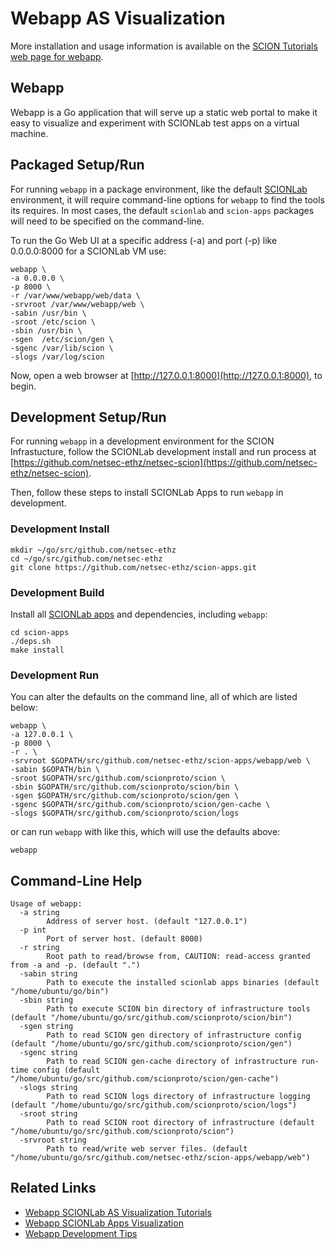 Webapp AS Visualization
=========================

More installation and usage information is available on the [SCION Tutorials web page for webapp](https://netsec-ethz.github.io/scion-tutorials/as_visualization/webapp/).

## Webapp
Webapp is a Go application that will serve up a static web portal to make it easy to visualize and experiment with SCIONLab test apps on a virtual machine.


## Packaged Setup/Run
For running `webapp` in a package environment, like the default [SCIONLab](https://www.scionlab.org) environment, it will require command-line options for `webapp` to find the tools its requires. In most cases, the default `scionlab` and `scion-apps` packages will need to be specified on the command-line.

To run the Go Web UI at a specific address (-a) and port (-p) like 0.0.0.0:8000 for a SCIONLab VM use:
```shell
webapp \
-a 0.0.0.0 \
-p 8000 \
-r /var/www/webapp/web/data \
-srvroot /var/www/webapp/web \
-sabin /usr/bin \
-sroot /etc/scion \
-sbin /usr/bin \
-sgen  /etc/scion/gen \
-sgenc /var/lib/scion \
-slogs /var/log/scion
```
Now, open a web browser at [http://127.0.0.1:8000](http://127.0.0.1:8000), to begin.


## Development Setup/Run
For running `webapp` in a development environment for the SCION Infrastucture, follow the SCIONLab development install and run process at [https://github.com/netsec-ethz/netsec-scion](https://github.com/netsec-ethz/netsec-scion).

Then, follow these steps to install SCIONLab Apps to run `webapp` in development.

### Development Install
```shell
mkdir ~/go/src/github.com/netsec-ethz
cd ~/go/src/github.com/netsec-ethz
git clone https://github.com/netsec-ethz/scion-apps.git
```

### Development Build
Install all [SCIONLab apps](https://github.com/netsec-ethz/scion-apps) and dependencies, including `webapp`:
```shell
cd scion-apps
./deps.sh
make install
```

### Development Run
You can alter the defaults on the command line, all of which are listed below:
```shell
webapp \
-a 127.0.0.1 \
-p 8000 \
-r . \
-srvroot $GOPATH/src/github.com/netsec-ethz/scion-apps/webapp/web \
-sabin $GOPATH/bin \
-sroot $GOPATH/src/github.com/scionproto/scion \
-sbin $GOPATH/src/github.com/scionproto/scion/bin \
-sgen $GOPATH/src/github.com/scionproto/scion/gen \
-sgenc $GOPATH/src/github.com/scionproto/scion/gen-cache \
-slogs $GOPATH/src/github.com/scionproto/scion/logs
```
or can run `webapp` with like this, which will use the defaults above:
```shell
webapp
```


## Command-Line Help
```shell
Usage of webapp:
  -a string
    	Address of server host. (default "127.0.0.1")
  -p int
    	Port of server host. (default 8000)
  -r string
    	Root path to read/browse from, CAUTION: read-access granted from -a and -p. (default ".")
  -sabin string
    	Path to execute the installed scionlab apps binaries (default "/home/ubuntu/go/bin")
  -sbin string
    	Path to execute SCION bin directory of infrastructure tools (default "/home/ubuntu/go/src/github.com/scionproto/scion/bin")
  -sgen string
    	Path to read SCION gen directory of infrastructure config (default "/home/ubuntu/go/src/github.com/scionproto/scion/gen")
  -sgenc string
    	Path to read SCION gen-cache directory of infrastructure run-time config (default "/home/ubuntu/go/src/github.com/scionproto/scion/gen-cache")
  -slogs string
    	Path to read SCION logs directory of infrastructure logging (default "/home/ubuntu/go/src/github.com/scionproto/scion/logs")
  -sroot string
    	Path to read SCION root directory of infrastructure (default "/home/ubuntu/go/src/github.com/scionproto/scion")
  -srvroot string
    	Path to read/write web server files. (default "/home/ubuntu/go/src/github.com/netsec-ethz/scion-apps/webapp/web")
```

## Related Links
* [Webapp SCIONLab AS Visualization Tutorials](https://netsec-ethz.github.io/scion-tutorials/as_visualization/webapp/)
* [Webapp SCIONLab Apps Visualization](https://netsec-ethz.github.io/scion-tutorials/as_visualization/webapp_apps/)
* [Webapp Development Tips](https://netsec-ethz.github.io/scion-tutorials/as_visualization/webapp_development/)
